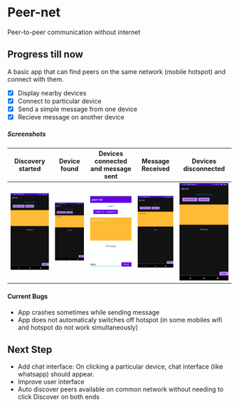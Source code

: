 # Peer-net 
Peer-to-peer communication without internet

## Progress till now
A basic app that can find peers on the same network (mobile
hotspot) and connect with them.

- [x] Display nearby devices
- [x] Connect to particular device
- [x] Send a simple message from one device
- [x] Recieve message on another device

##### Screenshots
Discovery started         | Device found               | Devices connected and message sent | Message Received          | Devices disconnected 
:-------------------------:|:-------------------------:|:----------------------------------:|:-------------------------:|:-------------------------:
![](/assets/screenshots/host3.jpeg)  | ![](/assets/screenshots/host2.jpeg) | ![](/assets/screenshots/client.jpeg) | ![](/assets/screenshots/host1.jpeg) | ![](/assets/screenshots/host4.jpeg)

#### Current Bugs
- App crashes sometimes while sending message
- App does not automaticaly switches off hotspot (in some mobiles wifi and hotspot do not work simultaneously)

## Next Step
- Add chat interface: On clicking a particular device, chat interface (like whatsapp) should appear.
- Improve user interface
- Auto discover peers available on common network without needing to click Discover on both ends
